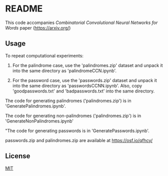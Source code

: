 # README #

This code accompanies *Combinatorial Convolutional Neural Networks for Words* paper (https://arxiv.org/)

## Usage
To repeat computational experiments:

1) For the palindrome case, use the 'palindromes.zip' dataset and unpack it into the same directory as 'palindromeCCN.ipynb'.

2) For the password case, use the 'passwords.zip' dataset and unpack it into the same directory as 'passwordsCCNN.ipynb'. Also, copy 'goodpasswords.txt' and 'badpasswords.txt' into the same directory.

The code for generating palindromes ('palindromes.zip') is in 'GeneratePalindromes.ipynb'.

The code for generating non-palindromes ('palindromes.zip') is in 'GenerateNonPalindromes.ipynb'

"The code for generating passwords is in 'GeneratePasswords.ipynb'.

passwords.zip and palindromes.zip are available at https://osf.io/qfhcy/

## License

[MIT](https://choosealicense.com/licenses/mit/)
